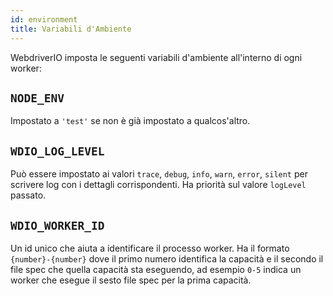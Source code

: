```yaml
---
id: environment
title: Variabili d'Ambiente
---
```


WebdriverIO imposta le seguenti variabili d'ambiente all'interno di ogni worker:

## `NODE_ENV`

Impostato a `'test'` se non è già impostato a qualcos'altro.

## `WDIO_LOG_LEVEL`

Può essere impostato ai valori `trace`, `debug`, `info`, `warn`, `error`, `silent` per scrivere log con i dettagli corrispondenti. Ha priorità sul valore `logLevel` passato.

## `WDIO_WORKER_ID`

Un id unico che aiuta a identificare il processo worker. Ha il formato `{number}-{number}` dove il primo numero identifica la capacità e il secondo il file spec che quella capacità sta eseguendo, ad esempio `0-5` indica un worker che esegue il sesto file spec per la prima capacità.